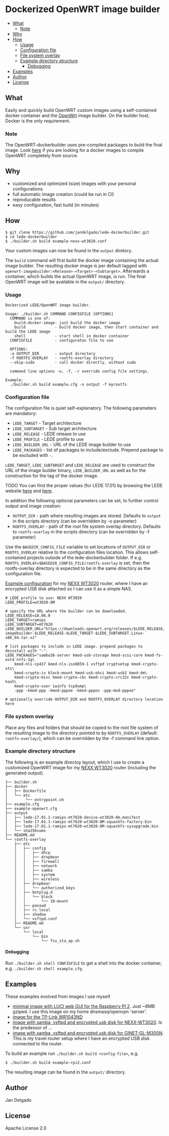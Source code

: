 # Dockerized OpenWRT image builder

<!-- vim-markdown-toc GFM -->

* [What](#what)
    * [Note](#note)
* [Why](#why)
* [How](#how)
    * [Usage](#usage)
    * [Configuration file](#configuration-file)
    * [File system overlay](#file-system-overlay)
    * [Example directory structure](#example-directory-structure)
        * [Debugging](#debugging)
* [Examples](#examples)
* [Author](#author)
* [License](#license)

<!-- vim-markdown-toc -->

## What

Easily and quickly build OpenWRT custom images using a self-contained
docker container and the
[OpenWrt](https://wiki.openwrt.org/doc/howto/obtain.firmware.generate) image
builder. On the builder host, Docker is the only requirement.

### Note

The OpenWRT-dockerbuilder uses pre-compiled packages to build the final image. 
Look [here](https://github.com/jandelgado/lede-dockercompiler) if you are looking 
for a docker images to compile OpenWRT completely from source.

## Why

* customized and optimized (size) images with your personal configurations
* full automatic image creation (could be run in CI)
* reproducable results
* easy configuration, fast build (in minutes)

## How

```
$ git clone https://github.com/jandelgado/lede-dockerbuilder.git
$ cd lede-dockerbuilder
$ ./builder.sh build example-nexx-wt3020.conf
```
Your custom images can now be found in the `output` diretory.

The `build` command will first build the docker image containing the actual image
builder. The resulting docker image is per default tagged with
`openwrt-imagebuilder:<Release>-<Target>-<Subtarget>`.  Afterwards a container,
which builds the actual OpenWRT image, is run. The final OpenWRT image will be
available in the `output/` directory.

### Usage
```
Dockerized LEDE/OpenWRT image builder.

Usage: ./builder.sh COMMAND CONFIGFILE [OPTIONS] 
  COMMAND is one of:
    build-docker-image- just build the docker image
    build             - build docker image, then start container and build the LEDE image
    shell             - start shell in docker container
  CONFIGFILE          - configuraton file to use

  OPTIONS:
  -o OUTPUT_DIR       - output directory 
  -f ROOTFS_OVERLAY   - rootfs-overlay directory 
  --skip-sudo         - call docker directly, without sudo

  command line options -o, -f, -r override config file settings.

Example:
  ./builder.sh build example.cfg -o output -f myrootfs
```

### Configuration file

The configuration file is quiet self-explanatory. The following parameters are
mandatory:

  * `LEDE_TARGET` - Target architecture
  * `LEDE_SUBTARGET` - Sub target architecture
  * `LEDE_RELEASE` - LEDE release to use
  * `LEDE_PROFILE` - LEDE profile to use
  * `LEDE_BUILDER_URL` - URL of the LEDE image builder to use
  * `LEDE_PACKAGES` - list of packages to include/exclude. Prepend package to be excluded with `-`.

`LEDE_TARGET`, `LEDE_SUBTARGET` and `LEDE_RELEASE` are used to construct the
URL of the image builder binary, `LEDE_BUILDER_URL` as well as for the
construction for the tag of the docker image.

TODO
You can find the proper values (for LEDE 17.01) by browsing the LEDE website
[here](http://ftp.halifax.rwth-aachen.de/lede/releases/17.01.1/targets/)  and
[here](https://lede-project.org/toh/views/toh_admin_fw-pkg-download).

In addition the following optional parameters can be set, to further control
output and image creation:

  * `OUTPUT_DIR` - path where resulting images are stored. Defaults to `output`
    in the scripts directory (can be overridden by -o parameter)
  * `ROOTFS_OVERLAY` - path of the root file system overlay directory. Defaults
    to `rootfs-overlay` in the scripts directory (can be overridden by -f
    parameter)

Use the `BASEDIR_CONFIG_FILE` variable to set locations of `OUTPUT_DIR` or
`ROOTFS_OVERLAY` relative to the configuration files location. This allows
self-contained projects outside of the lede-dockerbuilder folder. If e.g.
`ROOTFS_OVERLAY=$BASEDIR_CONFIG_FILE/rootfs-overlay` is set, then the 
rootfs-overlay directory is expected to be in the same directory as the 
configuration file.

[Example configuration](example.conf) for my [NEXX
WT3020](https://wiki.openwrt.org/toh/nexx/wt3020) router, where I have an
encrypted USB disk attached so I can use it as a simple NAS.

```
# LEDE profile to use: NEXX WT3020
LEDE_PROFILE=wt3020-8M

# specify the URL where the builder can be downloaded. 
LEDE_RELEASE=18.06.0
LEDE_TARGET=ramips
LEDE_SUBTARGET=mt7620
LEDE_BUILDER_URL="https://downloads.openwrt.org/releases/$LEDE_RELEASE/targets/$LEDE_TARGET/$LEDE_SUBTARGET/openwrt-imagebuilder-$LEDE_RELEASE-$LEDE_TARGET-$LEDE_SUBTARGET.Linux-x86_64.tar.xz" 

# list packages to include in LEDE image. prepend packages to deinstall with "-".
LEDE_PACKAGES="samba36-server kmod-usb-storage kmod-scsi-core kmod-fs-ext4 ntfs-3g\
    kmod-nls-cp437 kmod-nls-iso8859-1 vsftpd cryptsetup kmod-crypto-xts\
    kmod-crypto-iv block-mount kmod-usb-ohci kmod-usb2 kmod-dm\
    kmod-crypto-misc kmod-crypto-cbc kmod-crypto-crc32c kmod-crypto-hash\
    kmod-crypto-user iwinfo tcpdump\
    -ppp -kmod-ppp -kmod-pppoe -kmod-pppox -ppp-mod-pppoe"

# optionally override OUTPUT_DIR and ROOTFS_OVERLAY directory location here

```

### File system overlay

Place any files and folders that should be copied to the root file system of
the resulting image to the directory pointed to by `ROOTFS_OVERLAY` (default:
`rootfs-overlay/`), which can be overridden by the -f command line option.

### Example directory structure

The following is an example directoy layout, which I use to create a customized
OpenWRT image for my [NEXX WT3020](https://wiki.openwrt.org/toh/nexx/wt3020)
router (including the generated output).

```
├── builder.sh
├── docker
│   ├── Dockerfile
│   └── etc
│        └── entrypoint.sh
├── example.cfg
├── example-openwrt.cfg
├── output
│   ├── lede-17.01.1-ramips-mt7620-device-wt3020-8m.manifest
│   ├── lede-17.01.1-ramips-mt7620-wt3020-8M-squashfs-factory.bin
│   ├── lede-17.01.1-ramips-mt7620-wt3020-8M-squashfs-sysupgrade.bin
│   └── sha256sums
├── README.md
└── rootfs-overlay
    ├── etc
    │   ├── config
    │   │   ├── dhcp
    │   │   ├── dropbear
    │   │   ├── firewall
    │   │   ├── network
    │   │   ├── samba
    │   │   ├── system
    │   │   ├── wireless
    │   ├── dropbear
    │   │   └── authorized_keys
    │   ├── hotplug.d
    │   │   └── block
    │   │       └── 10-mount
    │   ├── passwd
    │   ├── rc.local
    │   ├── shadow
    │   └── vsftpd.conf
    ├── README.md
    └── usr
        └── local
            └── bin
                └── fix_sta_ap.sh
```

#### Debugging

Run `./builder.sh shell CONFIGFILE` to get a shell into the docker container,
e.g. `./builder.sh shell example.cfg`.

## Examples

These examples evolved from images I use myself.

* [minimal image with LUCI web GUI for the Raspberry PI 2](example-rpi2.conf). Just ~8MB gziped. I use this image on my home dnsmasq/openvpn 'server'.  
* [image for the TP-Link WR1043ND](example-wrt1043nd.conf)
* [image with samba, vsftpd and encrypted usb disk for NEXX-WT3020](example-nexx-wt3020.conf). Is the predessor of ...
* [image with samba, vsftpd and encrypted usb disk for GINET-GL-M300N](example-ginet-gl-mt300n.conf). This is my travel router setup where I have an encrypted USB disk connected to the router.

To build an example run `./builder.sh build <config-file>`, e.g.

```shell
$ ./builder.sh build example-rpi2.conf 
```

The resulting image can be found in the `output/` directory.

## Author

Jan Delgado

## License

Apache License 2.0
